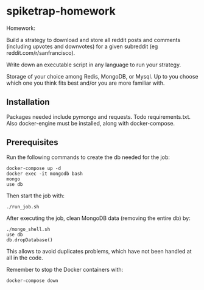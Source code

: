 # spiketrap-homework

Homework:

Build a strategy to download and store all reddit posts and comments (including upvotes and downvotes) for a given subreddit (eg reddit.com/r/sanfrancisco).

Write down an executable script in any language to run your strategy.

Storage of your choice among Redis, MongoDB, or Mysql. Up to you choose which one you think fits best and/or you are more familiar with.


## Installation
Packages needed include pymongo and requests. Todo requirements.txt. Also docker-engine must be installed, along with docker-compose.

## Prerequisites
Run the following commands to create the db needed for the job:

    docker-compose up -d
    docker exec -it mongodb bash
    mongo
    use db

Then start the job with:

    ./run_job.sh

After executing the job, clean MongoDB data (removing the entire db) by:

    ./mongo_shell.sh
    use db
    db.dropDatabase()

This allows to avoid duplicates problems, which have not been handled at all in the code.

Remember to stop the Docker containers with:

    docker-compose down
